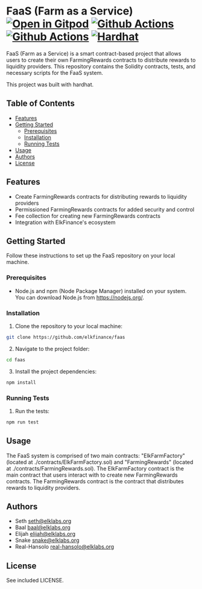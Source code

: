 # FaaS (Farm as a Service) [![Open in Gitpod][gitpod-badge]][gitpod] [![Github Actions][gha-badge]][gha] [![Github Actions][gha-badge-lint]][gha] [![Hardhat][hardhat-badge]][hardhat]

[gitpod]: https://gitpod.io/#https://github.com/elkfinance/faas
[gitpod-badge]: https://img.shields.io/badge/Gitpod-Open%20in%20Gitpod-FFB45B?logo=gitpod
[gha]: https://github.com/elkfinance/faas/actions
[gha-badge]: https://github.com/elkfinance/faas/actions/workflows/contracts.yml/badge.svg
[gha-badge-lint]: https://github.com/elkfinance/faas/actions/workflows/code-quality-checks.yml/badge.svg
[hardhat]: https://hardhat.org/
[hardhat-badge]: https://img.shields.io/badge/Built%20with-Hardhat-FFDB1C.svg

FaaS (Farm as a Service) is a smart contract-based project that allows users to create their own FarmingRewards
contracts to distribute rewards to liquidity providers. This repository contains the Solidity contracts, tests, and
necessary scripts for the FaaS system.

This project was built with hardhat.

## Table of Contents

- [Features](#features)
- [Getting Started](#getting-started)
  - [Prerequisites](#prerequisites)
  - [Installation](#installation)
  - [Running Tests](#running-tests)
- [Usage](#usage)
- [Authors](#authors)
- [License](#license)

## Features

- Create FarmingRewards contracts for distributing rewards to liquidity providers
- Permissioned FarmingRewards contracts for added security and control
- Fee collection for creating new FarmingRewards contracts
- Integration with ElkFinance's ecosystem

## Getting Started

Follow these instructions to set up the FaaS repository on your local machine.

### Prerequisites

- Node.js and npm (Node Package Manager) installed on your system. You can download Node.js from https://nodejs.org/.

### Installation

1. Clone the repository to your local machine:

```sh
git clone https://github.com/elkfinance/faas
```

2. Navigate to the project folder:

```sh
cd faas
```

3. Install the project dependencies:

```sh
npm install
```

### Running Tests

1. Run the tests:

```sh
npm run test
```

## Usage

The FaaS system is comprised of two main contracts: "ElkFarmFactory" (located at ./contracts/ElkFarmFactory.sol) and
"FarmingRewards" (located at ./contracts/FarmingRewards.sol). The ElkFarmFactory contract is the main contract that
users interact with to create new FarmingRewards contracts. The FarmingRewards contract is the contract that distributes
rewards to liquidity providers.

## Authors

- Seth <seth@elklabs.org>
- Baal <baal@elklabs.org>
- Elijah <elijah@elklabs.org>
- Snake <snake@elklabs.org>
- Real-Hansolo <real-hansolo@elklabs.org>

## License

See included LICENSE.
